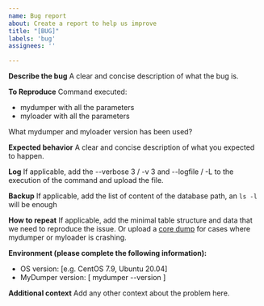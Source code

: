 ```yaml
---
name: Bug report
about: Create a report to help us improve
title: "[BUG]"
labels: 'bug'
assignees: ''

---
```


**Describe the bug**
A clear and concise description of what the bug is.

**To Reproduce**
Command executed:
* mydumper with all the parameters
* myloader with all the parameters

What mydumper and myloader version has been used?

**Expected behavior**
A clear and concise description of what you expected to happen.

**Log**
If applicable, add the --verbose 3 / -v 3 and --logfile / -L <filename> to the execution of the command and upload the file.

**Backup**
If applicable, add the list of content of the database path, an `ls -l` will be enough

**How to repeat**
If applicable, add the minimal table structure and data that we need to reproduce the issue.
Or upload a [core dump](https://github.com/mydumper/mydumper/wiki/Support#core-dump) for cases where mydumper or myloader is crashing.

**Environment (please complete the following information):**
 - OS version: [e.g. CentOS 7.9, Ubuntu 20.04]
 - MyDumper version: [ mydumper --version ]

**Additional context**
Add any other context about the problem here.
